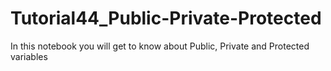 # Tutorial44_Public-Private-Protected
In this notebook you will get to know about Public, Private and Protected variables
